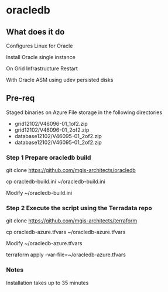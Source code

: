 # oracledb

## What does it do
Configures Linux for Oracle

Install Oracle single instance 

On Grid Infrastructure Restart 

With Oracle ASM using udev persisted disks

## Pre-req
Staged binaries on Azure File storage in the following directories
* grid12102/V46096-01_1of2.zip
* grid12102/V46096-01_2of2.zip
* database12102/V46095-01_2of2.zip
* database12102/V46095-01_2of2.zip

### Step 1 Prepare oracledb build
git clone https://github.com/mgis-architects/oracledb

cp oracledb-build.ini ~/oracledb-build.ini

Modify ~/oracledb-build.ini

### Step 2 Execute the script using the Terradata repo
git clone https://github.com/mgis-architects/terraform

cp oracledb-azure.tfvars ~/oracledb-azure.tfvars

Modify ~/oracledb-azure.tfvars

terraform apply -var-file=~/oracledb-azure.tfvars

### Notes
Installation takes up to 35 minutes
